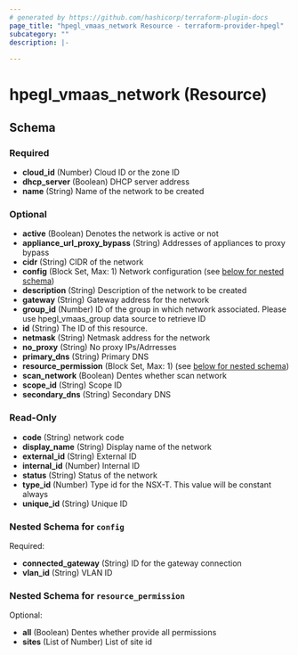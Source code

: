 ```yaml
---
# generated by https://github.com/hashicorp/terraform-plugin-docs
page_title: "hpegl_vmaas_network Resource - terraform-provider-hpegl"
subcategory: ""
description: |-
  
---
```


# hpegl_vmaas_network (Resource)





<!-- schema generated by tfplugindocs -->
## Schema

### Required

- **cloud_id** (Number) Cloud ID or the zone ID
- **dhcp_server** (Boolean) DHCP server address
- **name** (String) Name of the network to be created

### Optional

- **active** (Boolean) Denotes the network is active or not
- **appliance_url_proxy_bypass** (String) Addresses of appliances to proxy bypass
- **cidr** (String) CIDR of the network
- **config** (Block Set, Max: 1) Network configuration (see [below for nested schema](#nestedblock--config))
- **description** (String) Description of the network to be created
- **gateway** (String) Gateway address for the network
- **group_id** (Number) ID of the group in which network associated. Please use hpegl_vmaas_group data source to retrieve ID
- **id** (String) The ID of this resource.
- **netmask** (String) Netmask address for the network
- **no_proxy** (String) No proxy IPs/Adrresses
- **primary_dns** (String) Primary DNS
- **resource_permission** (Block Set, Max: 1) (see [below for nested schema](#nestedblock--resource_permission))
- **scan_network** (Boolean) Dentes whether scan network
- **scope_id** (String) Scope ID
- **secondary_dns** (String) Secondary DNS

### Read-Only

- **code** (String) network code
- **display_name** (String) Display name of the network
- **external_id** (String) External ID
- **internal_id** (Number) Internal ID
- **status** (String) Status of the network
- **type_id** (Number) Type id for the NSX-T. This value will be constant always
- **unique_id** (String) Unique ID

<a id="nestedblock--config"></a>
### Nested Schema for `config`

Required:

- **connected_gateway** (String) ID for the gateway connection
- **vlan_id** (String) VLAN ID


<a id="nestedblock--resource_permission"></a>
### Nested Schema for `resource_permission`

Optional:

- **all** (Boolean) Dentes whether provide all permissions
- **sites** (List of Number) List of site id


